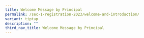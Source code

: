 ```yaml
---
title: Welcome Message by Principal
permalink: /sec-1-registration-2023/welcome-and-introduction/
variant: tiptap
description: ""
third_nav_title: Welcome Message by Principal
---
```

